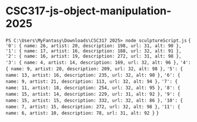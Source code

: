 # CSC317-js-object-manipulation-2025

`PS C:\Users\MyFantasy\Downloads\CSC317 2025> node sculptureScript.js`
`{`
  `'0': { name: 26, artist: 20, description: 198, url: 31, alt: 90 },`
  `'1': { name: 17, artist: 16, description: 188, url: 32, alt: 91 },`
  `'2': { name: 16, artist: 19, description: 272, url: 31, alt: 98 },`
  `'3': { name: 4, artist: 14, description: 169, url: 32, alt: 96 },`
  `'4': { name: 9, artist: 20, description: 209, url: 32, alt: 98 },`
  `'5': { name: 13, artist: 16, description: 235, url: 32, alt: 90 },`
  `'6': { name: 9, artist: 21, description: 113, url: 32, alt: 94 },`
  `'7': { name: 11, artist: 18, description: 254, url: 32, alt: 95 },`
  `'8': { name: 15, artist: 14, description: 229, url: 31, alt: 92 },`
  `'9': { name: 15, artist: 15, description: 332, url: 32, alt: 86 },`
  `'10': { name: 7, artist: 15, description: 272, url: 32, alt: 98 },`
  `'11': { name: 6, artist: 10, description: 78, url: 31, alt: 92 }`
`}`
